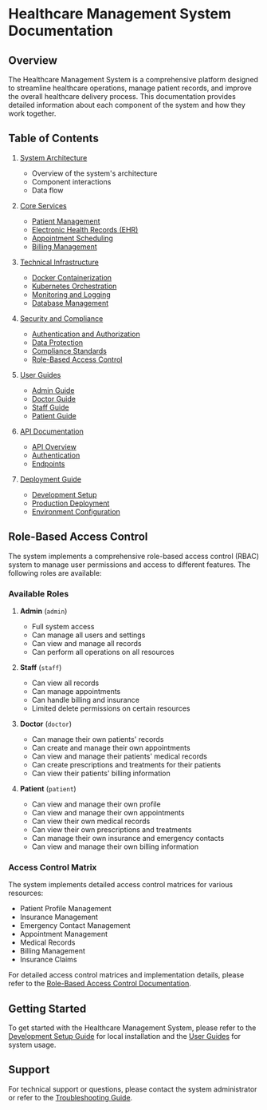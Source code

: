 # Healthcare Management System Documentation

## Overview
The Healthcare Management System is a comprehensive platform designed to streamline healthcare operations, manage patient records, and improve the overall healthcare delivery process. This documentation provides detailed information about each component of the system and how they work together.

## Table of Contents

1. [System Architecture](architecture.md)
   - Overview of the system's architecture
   - Component interactions
   - Data flow

2. [Core Services](services/README.md)
   - [Patient Management](services/patient_management.md)
   - [Electronic Health Records (EHR)](services/ehr.md)
   - [Appointment Scheduling](services/appointment.md)
   - [Billing Management](services/billing.md)

3. [Technical Infrastructure](infrastructure/README.md)
   - [Docker Containerization](infrastructure/docker.md)
   - [Kubernetes Orchestration](infrastructure/kubernetes.md)
   - [Monitoring and Logging](infrastructure/monitoring.md)
   - [Database Management](infrastructure/database.md)

4. [Security and Compliance](security/README.md)
   - [Authentication and Authorization](security/auth.md)
   - [Data Protection](security/data_protection.md)
   - [Compliance Standards](security/compliance.md)
   - [Role-Based Access Control](security/role_based_access.md)

5. [User Guides](user_guides/README.md)
   - [Admin Guide](user_guides/admin.md)
   - [Doctor Guide](user_guides/doctor.md)
   - [Staff Guide](user_guides/staff.md)
   - [Patient Guide](user_guides/patient.md)

6. [API Documentation](api/README.md)
   - [API Overview](api/overview.md)
   - [Authentication](api/authentication.md)
   - [Endpoints](api/endpoints.md)

7. [Deployment Guide](deployment/README.md)
   - [Development Setup](deployment/development.md)
   - [Production Deployment](deployment/production.md)
   - [Environment Configuration](deployment/environment.md)

<div style="page-break-after: always;"></div>

## Role-Based Access Control

The system implements a comprehensive role-based access control (RBAC) system to manage user permissions and access to different features. The following roles are available:

### Available Roles

1. **Admin** (`admin`)
   - Full system access
   - Can manage all users and settings
   - Can view and manage all records
   - Can perform all operations on all resources

2. **Staff** (`staff`)
   - Can view all records
   - Can manage appointments
   - Can handle billing and insurance
   - Limited delete permissions on certain resources

3. **Doctor** (`doctor`)
   - Can manage their own patients' records
   - Can create and manage their own appointments
   - Can view and manage their patients' medical records
   - Can create prescriptions and treatments for their patients
   - Can view their patients' billing information

4. **Patient** (`patient`)
   - Can view and manage their own profile
   - Can view and manage their own appointments
   - Can view their own medical records
   - Can view their own prescriptions and treatments
   - Can manage their own insurance and emergency contacts
   - Can view and manage their own billing information

<div style="page-break-after: always;"></div>

### Access Control Matrix

The system implements detailed access control matrices for various resources:

- Patient Profile Management
- Insurance Management
- Emergency Contact Management
- Appointment Management
- Medical Records
- Billing Management
- Insurance Claims

For detailed access control matrices and implementation details, please refer to the [Role-Based Access Control Documentation](role_based_access.md).

## Getting Started
To get started with the Healthcare Management System, please refer to the [Development Setup Guide](deployment/development.md) for local installation and the [User Guides](user_guides/README.md) for system usage.

## Support
For technical support or questions, please contact the system administrator or refer to the [Troubleshooting Guide](troubleshooting.md).